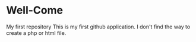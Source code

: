 # Well-Come
My first repository
This is my first github application. I don't find the way to create a php or html file.

